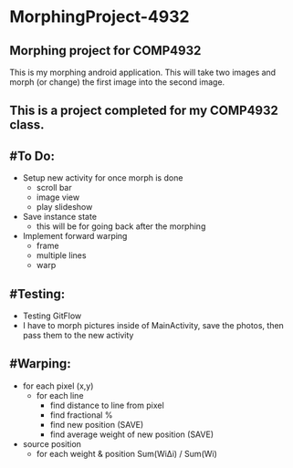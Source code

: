 # MorphingProject-4932
Morphing project for COMP4932
---
This is my morphing android application. This will take two images and morph (or change) the first image into the second image.

This is a project completed for my COMP4932 class.
---

#To Do:
-------
- Setup new activity for once morph is done
    - scroll bar
    - image view
    - play slideshow
- Save instance state
	- this will be for going back after the morphing
- Implement forward warping
	- frame
	- multiple lines
	- warp

#Testing:
---------
- Testing GitFlow
- I have to morph pictures inside of MainActivity, save the photos, then pass them to the new activity


#Warping:
---------
- for each pixel (x,y)
    - for each line
        - find distance to line from pixel
        - find fractional %
        - find new position (SAVE)
        - find average weight of new position (SAVE)
- source position
    - for each weight & position
        Sum(Wi∆i) / Sum(Wi)